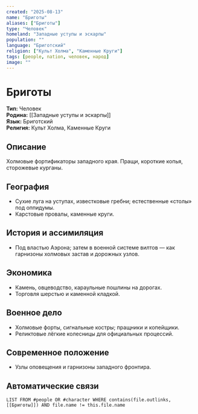 ```yaml
---
created: "2025-08-13"
name: "Бриготы"
aliases: ["Бриготы"]
type: "Человек"
homeland: "Западные уступы и эскарпы"
population: ""
language: "Бриготский"
religion: ["Культ Холма", "Каменные Круги"]
tags: [people, nation, человек, народ]
image: ""
---
```

# Бриготы

**Тип:** Человек  
**Родина:** [[Западные уступы и эскарпы]]  
**Язык:** Бриготский  
**Религия:** Культ Холма, Каменные Круги  

## Описание
Холмовые фортификаторы западного края. Пращи, короткие копья, сторожевые курганы.

## География
- Сухие луга на уступах, известковые гребни; естественные «столы» под оппидумы.  
- Карстовые провалы, каменные круги.

## История и ассимиляция
- Под властью Аэрона; затем в военной системе вилтов — как гарнизоны холмовых застав и дорожных узлов.

## Экономика
- Камень, овцеводство, караульные пошлины на дорогах.  
- Торговля шерстью и каменной кладкой.

## Военное дело
- Холмовые форты, сигнальные костры; пращники и копейщики.  
- Реликтовые лёгкие колесницы для официальных процессий.

## Современное положение
- Узлы оповещения и гарнизоны западного фронтира.

## Автоматические связи
```dataview
LIST FROM #people OR #character WHERE contains(file.outlinks, [[Бриготы]]) AND file.name != this.file.name
```

